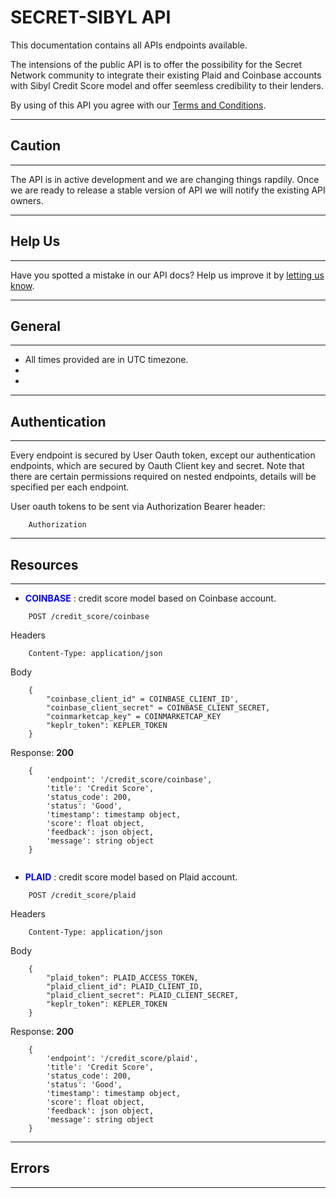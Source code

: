 # SECRET-SIBYL API

This documentation contains all APIs endpoints available.

The intensions of the public API is to offer the possibility for the Secret Network community to integrate their existing Plaid and Coinbase accounts with Sibyl Credit Score model and offer seemless credibility to their lenders.

By using of this API you agree with our [Terms and Conditions](https://).

---
## **Caution**
---
The API is in active development and we are changing things rapdily. Once we are ready to release a stable version of API we will notify the existing API owners.

---
## **Help Us**
---
Have you spotted a mistake in our API docs? Help us improve it by [letting us know](https://).

---
## **General**
---

+ All times provided are in UTC timezone.
+ 
+ 

---
## **Authentication**
---

Every endpoint is secured by User Oauth token, except our authentication endpoints, which are secured by Oauth Client key and secret. Note that there are certain permissions required on nested endpoints, details will be specified per each endpoint.

User oauth tokens to be sent via Authorization Bearer header:

```
    Authorization
```

---
## **Resources**
---

+ <span style="color:blue">**COINBASE**</span> : credit score model based on Coinbase account.

```
    POST /credit_score/coinbase
```

Headers
```
    Content-Type: application/json
```

Body
```
    {
        "coinbase_client_id" = COINBASE_CLIENT_ID',
        "coinbase_client_secret" = COINBASE_CLIENT_SECRET,
        "coinmarketcap_key" = COINMARKETCAP_KEY
        "keplr_token": KEPLER_TOKEN
    }
```

Response: **200**
```
    {
        'endpoint': '/credit_score/coinbase',
        'title': 'Credit Score',
        'status_code': 200,
        'status': 'Good',
        'timestamp': timestamp object,
        'score': float object,
        'feedback': json object,
        'message': string object
    }
                
```

+ <span style="color:blue">**PLAID**</span> : credit score model based on Plaid account.

```
    POST /credit_score/plaid
```

Headers
```
    Content-Type: application/json
```

Body
```
    {
        "plaid_token": PLAID_ACCESS_TOKEN,
        "plaid_client_id": PLAID_CLIENT_ID,
        "plaid_client_secret": PLAID_CLIENT_SECRET,
        "keplr_token": KEPLER_TOKEN
    }
```

Response: **200**
```
    {
        'endpoint': '/credit_score/plaid',
        'title': 'Credit Score',
        'status_code': 200,
        'status': 'Good',
        'timestamp': timestamp object,
        'score': float object,
        'feedback': json object,
        'message': string object
    }
```

---
## **Errors**
---
